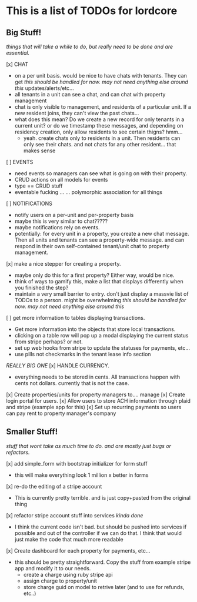 # This is a list of TODOs for lordcore

## Big Stuff!
 *things that will take a while to do, but really need to be done and are essential.*

[x] CHAT
 * on a per unit basis. would be nice to have chats with tenants. They can get
*this should be handled for now. may not need anything else around this*
   updates/alerts/etc...
 * all tenants in a unit can see a chat, and can chat with property management
 * chat is only visible to management, and residents of a particular unit. If a
   new resident joins, they can't view the past chats...
  * what does this mean? Do we create a new record for only tenants in a current
    unit? or do we timestamp these messages, and depending on residency
    creation, only allow residents to see certain thigns? hmm...
    * yeah. create chats only to residents in a unit. Then residents can only
      see their chats. and not chats for any other resident... that makes sense

[ ] EVENTS
 * need events so managers can see what is going on with their property.
 * CRUD actions on all models for events
 * type == CRUD stuff
 * eventable fucking ... ... polymorphic association for all things

[ ] NOTIFICATIONS
 * notify users on a per-unit and per-property basis
 * maybe this is very similar to chat?????
 * maybe notifications rely on events.
 * potentially: for every unit in a property, you create a new chat message.
   Then all units and tenants can see a property-wide message. and can respond
   in their own self-contained tenant/unit chat to property management.

[x] make a nice stepper for creating a property.
 * maybe only do this for a first property? Either way, would be nice.
 * think of ways to gamify this, make a list that displays differently when you
   finished the step?
 * maintain a very small barrier to entry. don't just display a massvie list of
   TODOs to a person. might be overwhelming
*this should be handled for now. may not need anything else around this*

[ ] get more information to tables displaying transactions.
 * Get more information into the objects that store local transactions.
 * clicking on a table row will pop up a modal displaying the current status
   from stripe perhaps? or not.
 * set up web hooks from stripe to update the statuses for payments, etc...
 * use pills not checkmarks in the tenant lease info section

 *REALLY BIG ONE*
[x] HANDLE CURRENCY.
 * everything needs to be stored in cents. All transactions happen with cents
   not dollars. currently that is not the case.


[x] Create properties/units for property managers to.... manage
[x] Create login portal for users.
[x] Allow users to store ACH information through plaid and stripe (example app
for this)
[x] Set up recurring payments so users can pay rent to property manager's
company

## Smaller Stuff!
 *stuff that wont take as much time to do. and are mostly just bugs or refactors.*

[x] add simple_form with bootstrap initializer for form stuff
* this will make everything look 1 million x better in forms

[x] re-do the editing of a stripe account
* This is currently pretty terrible. and is just copy+pasted from the original
  thing

[x] refactor stripe account stuff into services
  *kinda done*
* I think the current code isn't bad. but should be pushed into services if
  possible and out of the controller if we can do that. I think that would
  just make the code that much more readable


[x] Create dashboard for each property for payments, etc...
* this should be pretty straightforward. Copy the stuff from example stripe app
  and modify it to our needs.
    * create a charge using ruby stripe api
    * assign charge to property/unit
    * store charge guid on model to retrive later (and to use for refunds,
      etc..)
